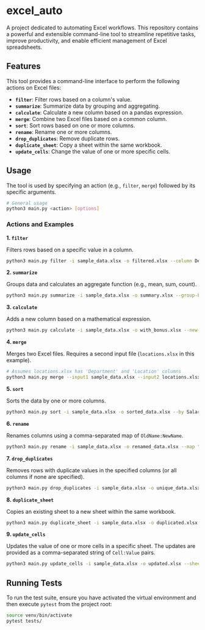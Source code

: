 # excel_auto

A project dedicated to automating Excel workflows. This repository contains a powerful and extensible command-line tool to streamline repetitive tasks, improve productivity, and enable efficient management of Excel spreadsheets.

## Features

This tool provides a command-line interface to perform the following actions on Excel files:

*   **`filter`**: Filter rows based on a column's value.
*   **`summarize`**: Summarize data by grouping and aggregating.
*   **`calculate`**: Calculate a new column based on a pandas expression.
*   **`merge`**: Combine two Excel files based on a common column.
*   **`sort`**: Sort rows based on one or more columns.
*   **`rename`**: Rename one or more columns.
*   **`drop_duplicates`**: Remove duplicate rows.
*   **`duplicate_sheet`**: Copy a sheet within the same workbook.
*   **`update_cells`**: Change the value of one or more specific cells.

## Usage

The tool is used by specifying an action (e.g., `filter`, `merge`) followed by its specific arguments.

```bash
# General usage
python3 main.py <action> [options]
```

### Actions and Examples

**1. `filter`**

Filters rows based on a specific value in a column.

```bash
python3 main.py filter -i sample_data.xlsx -o filtered.xlsx --column Department --value Sales
```

**2. `summarize`**

Groups data and calculates an aggregate function (e.g., mean, sum, count).

```bash
python3 main.py summarize -i sample_data.xlsx -o summary.xlsx --group-by Department --agg-col Salary --agg-func mean
```

**3. `calculate`**

Adds a new column based on a mathematical expression.

```bash
python3 main.py calculate -i sample_data.xlsx -o with_bonus.xlsx --new-col Bonus --expr "Salary * 0.1"
```

**4. `merge`**

Merges two Excel files. Requires a second input file (`locations.xlsx` in this example).

```bash
# Assumes locations.xlsx has 'Department' and 'Location' columns
python3 main.py merge --input1 sample_data.xlsx --input2 locations.xlsx -o merged_data.xlsx --on Department
```

**5. `sort`**

Sorts the data by one or more columns.

```bash
python3 main.py sort -i sample_data.xlsx -o sorted_data.xlsx --by Salary --order desc
```

**6. `rename`**

Renames columns using a comma-separated map of `OldName:NewName`.

```bash
python3 main.py rename -i sample_data.xlsx -o renamed_data.xlsx --map "Name:Employee Name,Hire_Date:Start Date"
```

**7. `drop_duplicates`**

Removes rows with duplicate values in the specified columns (or all columns if none are specified).

```bash
python3 main.py drop_duplicates -i sample_data.xlsx -o unique_data.xlsx --subset Department
```

**8. `duplicate_sheet`**

Copies an existing sheet to a new sheet within the same workbook.

```bash
python3 main.py duplicate_sheet -i sample_data.xlsx -o duplicated.xlsx --source-sheet Employees --new-sheet-name "Employees (Copy)"
```

**9. `update_cells`**

Updates the value of one or more cells in a specific sheet. The updates are provided as a comma-separated string of `Cell:Value` pairs.

```bash
python3 main.py update_cells -i sample_data.xlsx -o updated.xlsx --sheet-name Employees --updates "A1:Report Title,B1:Status: Final"
```

## Running Tests

To run the test suite, ensure you have activated the virtual environment and then execute `pytest` from the project root:

```bash
source venv/bin/activate
pytest tests/
```
